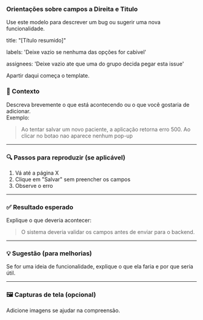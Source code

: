 ### Orientações sobre campos a Direita e Titulo
Use este modelo para descrever um bug ou sugerir uma nova funcionalidade.

title: "[Título resumido]"

labels: 'Deixe vazio se nenhuma das opções for cabivel'

assignees: 'Deixe vazio ate que uma do grupo decida pegar esta issue'

Apartir daqui começa o template.

### 🧩 Contexto  
Descreva brevemente o que está acontecendo ou o que você gostaria de adicionar.  
Exemplo:  
> Ao tentar salvar um novo paciente, a aplicação retorna erro 500.
> Ao clicar no botao nao aparece nenhum pop-up

---

### 🔍 Passos para reproduzir (se aplicável)  
1. Vá até a página X  
2. Clique em "Salvar" sem preencher os campos  
3. Observe o erro

---

### ✅ Resultado esperado  
Explique o que deveria acontecer:  
> O sistema deveria validar os campos antes de enviar para o backend.

---

### 💡 Sugestão (para melhorias)  
Se for uma ideia de funcionalidade, explique o que ela faria e por que seria útil.

---

### 🖼 Capturas de tela (opcional)  
Adicione imagens se ajudar na compreensão.
